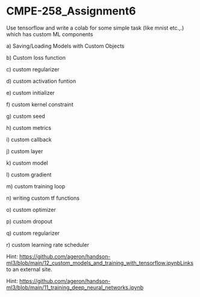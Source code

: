 # CMPE-258_Assignment6

Use tensorflow and write a colab for some simple task (like mnist etc.,.) which has custom ML components 

a) Saving/Loading Models with Custom Objects

b) Custom loss function

c) custom regularizer

d) custom activation funtion

e) custom initializer

f) custom kernel constraint

g) custom seed

h) custom metrics

i) custom callback

j) custom layer

k) custom model

l) custom gradient

m) custom training loop

n) writing custom  tf functions

o) custom optimizer

p) custom dropout

q) custom regularizer

r) custom learning rate scheduler

 

Hint: https://github.com/ageron/handson-ml3/blob/main/12_custom_models_and_training_with_tensorflow.ipynbLinks to an external site.

 

Hint: https://github.com/ageron/handson-ml3/blob/main/11_training_deep_neural_networks.ipynb
